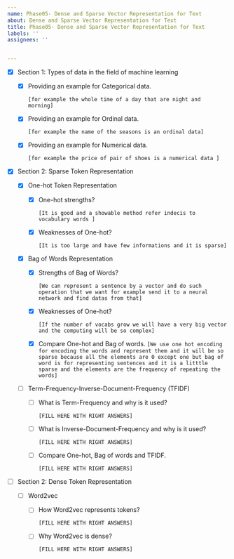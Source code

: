 ```yaml
---
name: Phase05- Dense and Sparse Vector Representation for Text
about: Dense and Sparse Vector Representation for Text
title: Phase05- Dense and Sparse Vector Representation for Text
labels: ''
assignees: ''


---
```


- [x] Section 1: Types of data in the field of machine learning

  - [x] Providing an example for Categorical data.

    `[for example the whole time of a day that are night and morning]`

  - [x] Providing an example for Ordinal data.

    `[for example the name of the seasons is an ordinal data]`

  - [x] Providing an example for Numerical data.

    `[for example the price of pair of shoes is a numerical data ]`

- [x] Section 2: Sparse Token Representation 

  - [x] One-hot Token Representation

    - [x] One-hot strengths?

      `[It is good and a showable method refer indecis to vocabulary words ]`

    - [x] Weaknesses of One-hot?

      `[It is too large and have few informations and it is sparse]`

  - [x] Bag of Words Representation

    - [x] Strengths of Bag of Words?

      `[We can represent a sentence by a vector and do such operation that we want for example send it to a neural network and find datas from that]`

    - [x] Weaknesses of One-hot?

      `[If the number of vocabs grow we will have a very big vector and the computing will be so complex]`

    - [x] Compare One-hot and Bag of words.
      `[We use one hot encoding for encoding the words and represent them and it will be so sparse because all the elements are 0 except one but bag of word is for representing sentences and it is a litttle sparse and the elements are the frequency of repeating the words]`

  - [ ] Term-Frequency-Inverse-Document-Frequency (TFIDF)

    - [ ] What is Term-Frequency and why is it used?

      `[FILL HERE WITH RIGHT ANSWERS]`

    - [ ] What is Inverse-Document-Frequency and why is it used?

      `[FILL HERE WITH RIGHT ANSWERS]`

    - [ ] Compare One-hot, Bag of words and TFIDF.

      `[FILL HERE WITH RIGHT ANSWERS]`

- [ ] Section 2: Dense Token Representation 

  - [ ] Word2vec

    - [ ] How Word2vec represents tokens?

      `[FILL HERE WITH RIGHT ANSWERS]`

    - [ ] Why Word2vec is dense?

      `[FILL HERE WITH RIGHT ANSWERS]`

    
